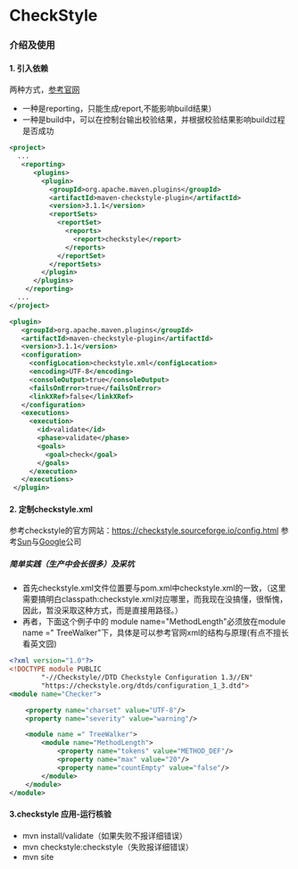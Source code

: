 # CheckStyle

### 介绍及使用

#### 1. 引入依赖
两种方式，[参考官网](http://maven.apache.org/plugins/maven-checkstyle-plugin/usage.html)
* 一种是reporting，只能生成report,不能影响build结果）
* 一种是build中，可以在控制台输出校验结果，并根据校验结果影响build过程是否成功
```xml
<project>
  ...
   <reporting>
      <plugins>
        <plugin>
          <groupId>org.apache.maven.plugins</groupId>
          <artifactId>maven-checkstyle-plugin</artifactId>
          <version>3.1.1</version>
          <reportSets>
            <reportSet>
              <reports>
                <report>checkstyle</report>
              </reports>
            </reportSet>
          </reportSets>
        </plugin>
      </plugins>
    </reporting>
  ...
</project>
```
```xml
<plugin>
   <groupId>org.apache.maven.plugins</groupId>
   <artifactId>maven-checkstyle-plugin</artifactId>
   <version>3.1.1</version>
   <configuration>
     <configLocation>checkstyle.xml</configLocation>
     <encoding>UTF-8</encoding>
     <consoleOutput>true</consoleOutput>
     <failsOnError>true</failsOnError>
     <linkXRef>false</linkXRef>
   </configuration>
   <executions>
     <execution>
       <id>validate</id>
       <phase>validate</phase>
       <goals>
         <goal>check</goal>
       </goals>
     </execution>
   </executions>
 </plugin>
```
#### 2. 定制checkstyle.xml
参考checkstyle的官方网站：https://checkstyle.sourceforge.io/config.html
参考[Sun](https://github.com/checkstyle/checkstyle/blob/master/src/main/resources/sun_checks.xml)与[Google](https://github.com/checkstyle/checkstyle/blob/master/src/main/resources/google_checks.xml)公司
##### **简单实践（生产中会长很多）及采坑**
* 首先checkstyle.xml文件位置要与pom.xml中<configLocation>checkstyle.xml</configLocation>的一致，（这里需要搞明白classpath:checkstyle.xml对应哪里，而我现在没搞懂，很惭愧，因此，暂没采取这种方式，而是直接用路径。）
* 再者，下面这个例子中的 module name="MethodLength"必须放在module name =" TreeWalker"下，具体是可以参考官网xml的结构与原理(有点不擅长看英文囧)
```xml
<?xml version="1.0"?>
<!DOCTYPE module PUBLIC
        "-//Checkstyle//DTD Checkstyle Configuration 1.3//EN"
        "https://checkstyle.org/dtds/configuration_1_3.dtd">
<module name="Checker">

    <property name="charset" value="UTF-8"/>
    <property name="severity" value="warning"/>

    <module name =" TreeWalker">
        <module name="MethodLength">
            <property name="tokens" value="METHOD_DEF"/>
            <property name="max" value="20"/>
            <property name="countEmpty" value="false"/>
        </module>
    </module>
</module>

```
#### 3.checkstyle 应用-运行核验
* mvn install/validate（如果失败不报详细错误）
* mvn checkstyle:checkstyle（失败报详细错误）
* mvn site